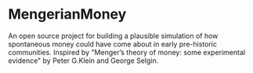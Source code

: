 # MengerianMoney
An open source project for building a plausible simulation of how spontaneous money could have come about in early pre-historic communities. Inspired by "Menger’s theory of money: some experimental evidence" by Peter G.Klein and George Selgin.
